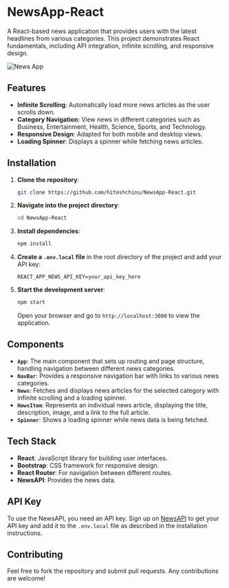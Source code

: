 # NewsApp-React

A React-based news application that provides users with the latest headlines from various categories. This project demonstrates React fundamentals, including API integration, infinite scrolling, and responsive design.

![News App]()  <!-- You can replace this with a screenshot of your app -->

## Features

- **Infinite Scrolling**: Automatically load more news articles as the user scrolls down.
- **Category Navigation**: View news in different categories such as Business, Entertainment, Health, Science, Sports, and Technology.
- **Responsive Design**: Adapted for both mobile and desktop views.
- **Loading Spinner**: Displays a spinner while fetching news articles.

## Installation

1. **Clone the repository**:
   ```bash
   git clone https://github.com/hiteshchinu/NewsApp-React.git
   ```

2. **Navigate into the project directory**:
   ```bash
   cd NewsApp-React
   ```

3. **Install dependencies**:
   ```bash
   npm install
   ```

4. **Create a `.env.local` file** in the root directory of the project and add your API key:
   ```env
   REACT_APP_NEWS_API_KEY=your_api_key_here
   ```

5. **Start the development server**:
   ```bash
   npm start
   ```

   Open your browser and go to `http://localhost:3000` to view the application.


## Components

- **`App`**: The main component that sets up routing and page structure, handling navigation between different news categories.
- **`NavBar`**: Provides a responsive navigation bar with links to various news categories.
- **`News`**: Fetches and displays news articles for the selected category with infinite scrolling and a loading spinner.
- **`NewsItem`**: Represents an individual news article, displaying the title, description, image, and a link to the full article.
- **`Spinner`**: Shows a loading spinner while news data is being fetched.

## Tech Stack

- **React**: JavaScript library for building user interfaces.
- **Bootstrap**: CSS framework for responsive design.
- **React Router**: For navigation between different routes.
- **NewsAPI**: Provides the news data.

## API Key

To use the NewsAPI, you need an API key. Sign up on [NewsAPI](https://newsapi.org/) to get your API key and add it to the `.env.local` file as described in the installation instructions.

## Contributing

Feel free to fork the repository and submit pull requests. Any contributions are welcome!
